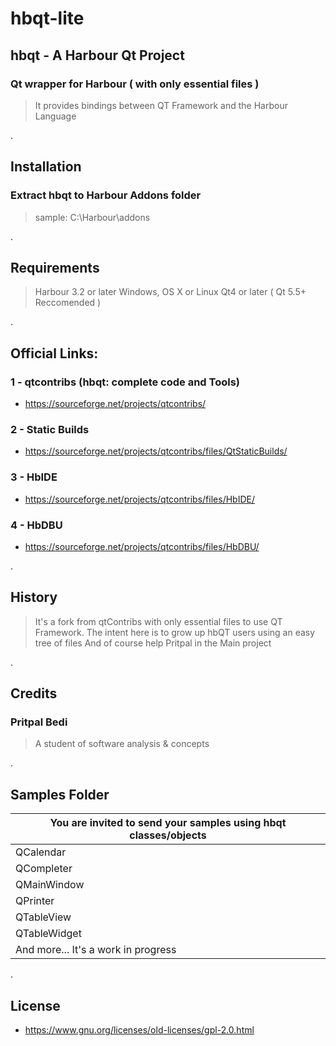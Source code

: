 # hbqt-lite

## hbqt - A Harbour Qt Project

### Qt wrapper for Harbour ( with only essential files )
> It provides bindings between QT Framework and the Harbour Language

.
## Installation

### Extract hbqt to Harbour Addons folder
> sample: C:\Harbour\addons

.
## Requirements
> Harbour 3.2 or later
> Windows, OS X or Linux
> Qt4 or later (  Qt 5.5+ Reccomended )

.
## Official Links:

### 1 - qtcontribs (hbqt: complete code and Tools)
* https://sourceforge.net/projects/qtcontribs/

### 2 - Static Builds
* https://sourceforge.net/projects/qtcontribs/files/QtStaticBuilds/

### 3 - HbIDE
* https://sourceforge.net/projects/qtcontribs/files/HbIDE/

### 4 - HbDBU
* https://sourceforge.net/projects/qtcontribs/files/HbDBU/

.
## History
> It's a fork from qtContribs with only essential files to use QT Framework.
> The intent here is to grow up hbQT users using an easy tree of files
> And of course help Pritpal in the Main project

.
## Credits

### Pritpal Bedi
> A student of software analysis & concepts

.
## Samples Folder

| You are invited to send your samples using hbqt classes/objects |
| ------ |
| QCalendar |
| QCompleter |
| QMainWindow |
| QPrinter |
| QTableView |
| QTableWidget |
| And more... It's a work in progress |

.
## License

* https://www.gnu.org/licenses/old-licenses/gpl-2.0.html
